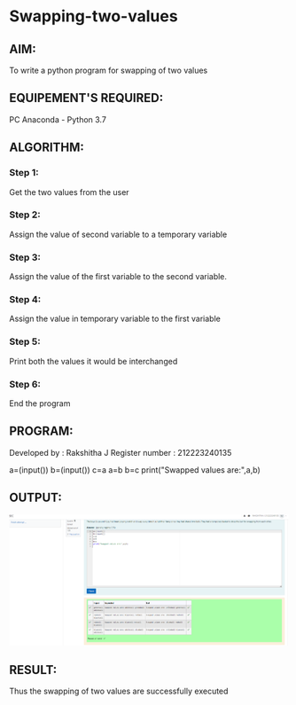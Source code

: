 # Swapping-two-values
## AIM:
To write a python program for swapping of two values
## EQUIPEMENT'S REQUIRED: 
PC
Anaconda - Python 3.7
## ALGORITHM: 
### Step 1:
Get the two values from the user
### Step 2: 
Assign the value of second variable to a temporary variable 
### Step 3: 
Assign the value of the first variable to the second variable.
### Step 4:  
Assign the value in temporary variable to the first variable
### Step 5: 
Print both the values it would be interchanged
### Step 6: 
End the program
## PROGRAM:
Developed by : Rakshitha J
Register number : 212223240135

a=(input())
b=(input())
c=a
a=b
b=c
print("Swapped values are:",a,b)

## OUTPUT:

![OUTPUT](<Screenshot 2024-03-09 091622.png>)


## RESULT:
Thus the swapping of two values are successfully executed



